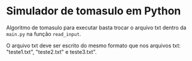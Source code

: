 # Simulador de tomasulo em Python
Algoritmo de tomasulo para executar basta trocar o arquivo txt dentro da ```main.py``` na função ```read_input```.
<p>O arquivo txt deve ser escrito do mesmo formato que nos arquivos txt: "teste1.txt", "teste2.txt" e teste3.txt".</p>
